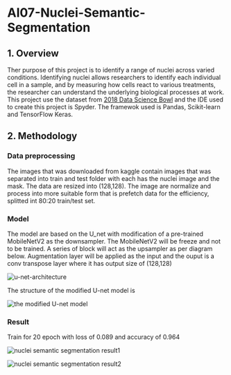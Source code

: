 # AI07-Nuclei-Semantic-Segmentation


## 1. Overview
Ther purpose of this project is to identify a range of nuclei across varied conditions.  Identifying nuclei allows researchers to identify each individual cell in a sample, and by measuring how cells react to various treatments, the researcher can understand the underlying biological processes at work. This project use the dataset from [2018 Data Science Bowl](https://www.kaggle.com/datasets/johnsmith88/heart-disease-dataset) and the IDE used to create this project is Spyder. The framewok used is Pandas, Scikit-learn and TensorFlow Keras. 

## 2. Methodology
### Data preprocessing
The images that was downloaded from kaggle contain images that was separated into train and test folder with each has the nuclei image and the mask. The data are resized into (128,128). The image are normalize and process into more suitable form that is prefetch data for the efficiency, splitted int 80:20 train/test set. 

### Model

The model are based on the U_net with modification of a pre-trained MobileNetV2 as the downsampler. The MobileNetV2 will be freeze and not to be trained. A series of block will act as the upsampler as per diagram below. Augmentation layer will be applied as the input and the ouput is a conv transpose layer where it has output size of (128,128)

![u-net-architecture](https://user-images.githubusercontent.com/92585515/182058497-86f93d80-bf4f-49d1-be87-2a98cb0ca91b.png)

The structure of the modified U-net model is

![the modified U-net model](https://user-images.githubusercontent.com/92585515/182060510-30cac5e6-ccfc-4171-8715-7a5264c2046c.png)


### Result
Train for 20 epoch with loss of 0.089 and accuracy of 0.964

![nuclei semantic segmentation result1](https://user-images.githubusercontent.com/92585515/182061521-c0fb42bc-5b0a-40e2-a56f-cfeab4e67835.png)


![nuclei semantic segmentation result2](https://user-images.githubusercontent.com/92585515/182061541-d7a6806a-c8f7-4629-a2c9-e8977f8dace0.png)

